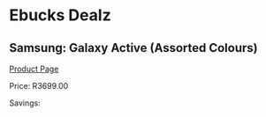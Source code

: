 
# Ebucks Dealz
## Samsung: Galaxy Active (Assorted Colours)
[Product Page](https://www.ebucks.com/web/shop/productSelected.do?prodId=1066558071&catId=1158501813)

Price: R3699.00

Savings: 


	